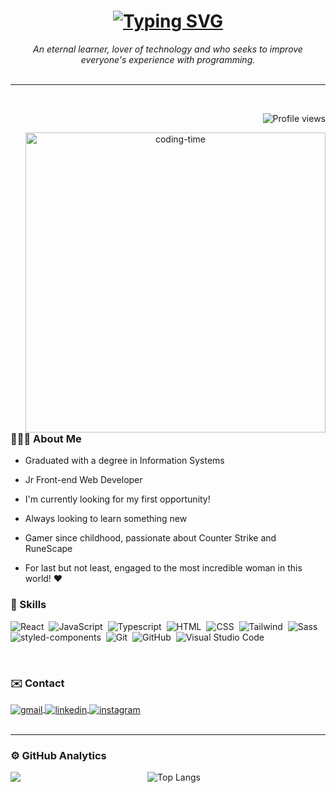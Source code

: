 <h1 align="center">
  <a href="https://git.io/typing-svg">
    <img src="https://readme-typing-svg.demolab.com?font=Fira+Code&weight=600&size=25&pause=1000&color=ffffff&random=false&width=435&height=40&lines=Hi!+I'm+Vinícius+Melo!+%E2%98%95%F0%9F%92%BB" alt="Typing SVG">
  </a>
</h1>

<div align="center">
  <em>An eternal learner, lover of technology and who seeks to improve everyone's experience with programming.</em>
</div>

<br/>
<hr>
<br/>

<div align="center">
<p align="right"> <img src="https://komarev.com/ghpvc/?username=vpena-dev&color=blue" alt="Profile views" /> </p>
<img align="right" height="480" alt="coding-time" src="https://media2.giphy.com/media/v1.Y2lkPTc5MGI3NjExdWRkNWhxejJtYmU0YWRzMTVjaWp3amc3MGpmbjh0YW5ma3JsYmtjcCZlcD12MV9pbnRlcm5hbF9naWZfYnlfaWQmY3Q9Zw/QDjpIL6oNCVZ4qzGs7/giphy.webp">
<div align="left">

### 🙋🏻‍♂️ About Me

- Graduated with a degree in Information Systems

- Jr Front-end Web Developer
  
- I'm currently looking for my first opportunity!
  
- Always looking to learn something new
  
- Gamer since childhood, passionate about Counter Strike and RuneScape
   
- For last but not least, engaged to the most incredible woman in this world! ❤️
      
</div>
</div>

### 🚀 Skills

![React](https://img.shields.io/badge/-React-05122A?style=flat&logo=react)&nbsp;
![JavaScript](https://img.shields.io/badge/-JavaScript-05122A?style=flat&logo=javascript)&nbsp;
![Typescript](https://img.shields.io/badge/-Typescript-05122A?style=flat&logo=typescript)&nbsp;
![HTML](https://img.shields.io/badge/-HTML-05122A?style=flat&logo=HTML5)&nbsp;
![CSS](https://img.shields.io/badge/-CSS-05122A?style=flat&logo=CSS3&logoColor=1572B6)&nbsp;
![Tailwind](https://img.shields.io/badge/-Tailwind-05122A?style=flat&logo=tailwind-css)&nbsp;
![Sass](https://img.shields.io/badge/-Sass-05122A?style=flat&logo=Sass)&nbsp;
![styled-components](https://img.shields.io/badge/-Styled--Components-05122A?style=flat&logo=styled-components)&nbsp;
![Git](https://img.shields.io/badge/-Git-05122A?style=flat&logo=git)&nbsp;
![GitHub](https://img.shields.io/badge/-GitHub-05122A?style=flat&logo=github)&nbsp;
![Visual Studio Code](https://img.shields.io/badge/-Visual%20Studio%20Code-05122A?style=flat&logo=visual-studio-code&logoColor=007ACC)&nbsp;

<br/>

### ✉️ Contact </h2>

<div>

<a href="mailto:vpena.dev@gmail.com" target="_blank">
  <img align="center" src="https://img.shields.io/badge/-Gmail-05122A?style=flat&logo=gmail" alt="gmail"/>
</a>

<a href="https://linkedin.com/in/vpena-dev" target="_blank">
  <img align="center" src="https://img.shields.io/badge/-vpena--dev-05122A?style=flat&logo=linkedin" alt="linkedin"/>
</a>

<a href="https://instagram.com/vm_pena" target="_blank">
 <img align="center" src="https://img.shields.io/badge/-vm__pena-05122A?style=flat&logo=instagram" alt="instagram"/>
</a>

</div>

<br/>
<hr>

### ⚙️ GitHub Analytics

<div align="center" >
  
<img align="left" src="https://github-readme-stats.vercel.app/api?username=vpena-dev&show_icons=true&theme=dark" />

![Top Langs](https://github-readme-stats.vercel.app/api/top-langs/?username=vpena-dev&theme=dark&hide_progress=true)



</div>

